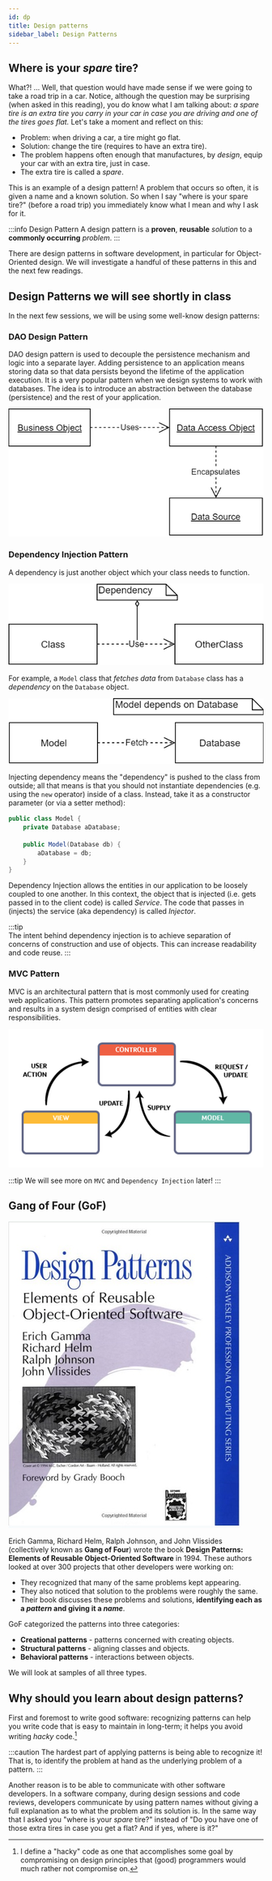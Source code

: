 ```yaml
---
id: dp
title: Design patterns
sidebar_label: Design Patterns
---
```


## Where is your _spare_ tire?

What?! ... Well, that question would have made sense if we were going to take a road trip in a car. Notice, although the question may be surprising (when asked in this reading), you do know what I am talking about: _a spare tire is an extra tire you carry in your car in case you are driving and one of the tires goes flat._ Let's take a moment and reflect on this: 

* Problem: when driving a car, a tire might go flat. 
* Solution: change the tire (requires to have an extra tire).
* The problem happens often enough that manufactures, by _design_, equip your car with an extra tire, just in case. 
* The extra tire is called a _spare_.

This is an example of a design pattern! A problem that occurs so often, it is given a name and a known solution. So when I say "where is your spare tire?" (before a road trip) you immediately know what I mean and why I ask for it. 

:::info Design Pattern
A design pattern is a **proven**, **reusable** _solution_ to a **commonly occurring** _problem_. 
:::

There are design patterns in software development, in particular for Object-Oriented design. We will investigate a handful of these patterns in this and the next few readings. 

## Design Patterns we will see shortly in class

In the next few sessions, we will be using some well-know design patterns:

### DAO Design Pattern
DAO design pattern is used to decouple the persistence mechanism and logic into a separate layer. Adding persistence to an application means storing data so that data persists beyond the lifetime of the application execution. It is a very popular pattern when we design systems to work with databases. The idea is to introduce an abstraction between the database (persistence) and the rest of your application.

![](../../../static/img/patterns00.png)


### Dependency Injection Pattern

A dependency is just another object which your class needs to function. 

![](../../../static/img/patterns01.png)

For example, a `Model` class that _fetches data_ from `Database` class has a _dependency_ on the `Database` object.

![](../../../static/img/patterns02.png)

Injecting dependency means the "dependency" is pushed to the class from outside; all that means is that you should not instantiate dependencies (e.g. using the `new` operator) inside of a class. Instead, take it as a constructor parameter (or via a setter method):

```java
public class Model {
    private Database aDatabase;

    public Model(Database db) {
        aDatabase = db;
    }
}
```

Dependency Injection allows the entities in our application to be loosely coupled to one another. In this context, the object that is injected (i.e. gets passed in to the client code) is called _Service_. The code that passes in (injects) the service (aka dependency) is called _Injector_.

:::tip  
The intent behind dependency injection is to achieve separation of concerns of construction and use of objects. This can increase readability and code reuse.
:::


### MVC Pattern
MVC is an architectural pattern that is most commonly used for creating web applications. This pattern promotes separating application's concerns and results in a system design comprised of entities with clear responsibilities.

![](../../../static/img/mvc.png)

:::tip
We will see more on `MVC` and `Dependency Injection` later!
:::


## Gang of Four (GoF)

![](../../../static/img/gof.jpg)

Erich Gamma, Richard Helm, Ralph Johnson, and John Vlissides (collectively known as **Gang of Four**) wrote the book **Design Patterns: Elements of Reusable Object-Oriented Software** in 1994. These authors looked at over 300 projects that other developers were working on:

* They recognized that many of the same problems kept appearing. 
* They also noticed that solution to the problems were roughly the same. 
* Their book discusses these problems and solutions, **identifying each as a _pattern_ and giving it a _name_**.

GoF categorized the patterns into three categories:

* **Creational patterns** - patterns concerned with creating objects.
* **Structural patterns** - aligning classes and objects.
* **Behavioral patterns** - interactions between objects. 

We will look at samples of all three types.

## Why should you learn about design patterns?

First and foremost to write good software: recognizing patterns can help you write code that is easy to maintain in long-term; it helps you avoid writing _hacky_ code.[^1]

[^1]: I define a "hacky" code as one that accomplishes some goal by compromising on design principles that (good) programmers would much rather not compromise on.

:::caution 
The hardest part of applying patterns is being able to recognize it! That is, to identify the problem at hand as the underlying problem of a pattern. 
:::

Another reason is to be able to communicate with other software developers. In a software company, during design sessions and code reviews, developers communicate by using pattern names without giving a full explanation as to what the problem and its solution is. In the same way that I asked you "where is your _spare_ tire?" instead of "Do you have one of those extra tires in case you get a flat? And if yes, where is it?" 
